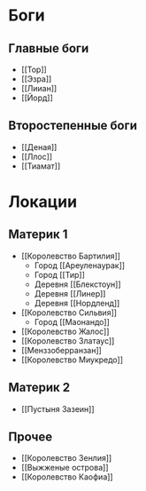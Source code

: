 # Боги
## Главные боги
- [[Тор]]
- [[Эзра]]
- [[Лииан]]
- [[Йорд]]

## Второстепенные боги
- [[Деная]]
- [[Ллос]]
- [[Тиамат]]
# Локации
## Материк 1
- [[Королевство Бартилия]]
	- Город [[Ареуленаурак]]
	- Город [[Тир]]
	- Деревня [[Блекстоун]]
	- Деревня [[Линер]]
	- Деревня [[Нордленд]]
- [[Королевство Сильвия]]
	- Город [[Маонандо]]
- [[Королевство Жалос]]
- [[Королевство Златаус]]
- [[Менззоберранзан]]
- [[Королевство Миукредо]]

## Материк 2
- [[Пустыня Зазеин]]

## Прочее
- [[Королевство Зенлия]]
- [[Выжженые острова]]
- [[Королевство Каофиа]]